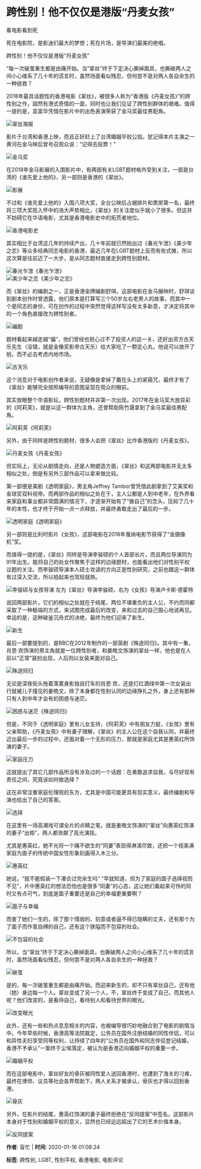 # 跨性别！他不仅仅是港版“丹麦女孩”

看电影看到死

死在电影院，是影迷们最大的梦想；死在片场，是导演们最美的绝唱。

跨性别！他不仅仅是港版“丹麦女孩”

“每一次破茧重生都是由痛开始。当“翠丝”终于下定决心撕掉面具，也撕破两人之间小心维系了几十年的谎言时，虽然场面看似残忍，但何尝不是对两人各自余生的一种拯救？

2018年最具话题性的香港电影《翠丝》，被很多人称为“香港版《丹麦女孩》”的跨性别之作，固然有港式奇情的一面，同时也让我们见证了跨性别群体的艰难。值得一提的是，袁富华凭借在影片中的出色表演荣获了金马奖最佳男配角。

![翠丝海报](https://bkimg.cdn.bcebos.com/pic/5243fbf2b2119313dfcb2de46a380cd790238dde)

影片于台湾和香港上映，而且正好赶上了台湾婚姻平权公投。犹记得本片主演之一黄河在金马映后曾号召观众说：“记得去投票！”

![金马奖](https://bkimg.cdn.bcebos.com/pic/5366d0160924ab187eaa33633afae6cd7b890b22)

在2018年金马影展的入围影片中，有两部有关LGBT题材格外受到关注，一部是台湾的《谁先爱上他的》，另一部则是香港的《翠丝》。

![影展](https://bkimg.cdn.bcebos.com/pic/9213b07eca8065387e62764798dda144ac3482de)

不过和《谁先爱上他的》入围八项大奖，全台公映后占据排片和票房第一名，最终将三项大奖揽入怀中的浩大声势相比，《翠丝》的关注度似乎就小了很多。但这并不妨碍它在华语电影，尤其是香港电影史中的拓荒者地位。

![香港电影史](https://bkimg.cdn.bcebos.com/pic/b3119313b07eca80148debb39e2397dda04483de)

其实相比于台湾这几年的持续产出，几十年前就已然拍出过《春光乍泄》《美少年之恋》等众多经典同志电影的香港，最近几年在LGBT题材上反而有些式微，所以这次算是往前迈了一大步，是从同志题材直接走到跨性别题材。

![春光乍泄](https://bkimg.cdn.bcebos.com/pic/4a36acaf2edda3ccfe196a740ee93901203f92e1)《春光乍泄》  
![美少年之恋](https://bkimg.cdn.bcebos.com/pic/b7fd5266d01609244399704fdb0735fae6cd3422)《美少年之恋》

而《翠丝》的编剧之一，正是香港金牌编剧舒琪。这部电影在金马展映时，舒琪谈到剧本创作时曾透露，他们原本是打算写三个50岁左右老男人的故事，而其中一个是同志的身份，可在创作的过程中突然觉得这样写没有太多新意，才决定将其中的一个角色直接改为跨性别者。

![编剧](https://bkimg.cdn.bcebos.com/pic/d50735fae6cd7b8970d0e8d7002442a7d9330e22)

题材看起来越走越“偏”，他们曾经也担心过不了投资人的这一关，还好出资方古天乐先生（没错，就是金像奖影帝古天乐）给大家吃了一颗定心丸，他说可以放开了拍，而不必去考虑内地市场。

![古天乐](https://bkimg.cdn.bcebos.com/pic/7a899e510fb30f24b3263e57c795d143ad4b0322)

这个消息对于电影创作者来说，无疑像是拿掉了戴在头上的紧箍咒，最终才有了《翠丝》能够完全按照编导的意图呈现在观众的眼前。

其实放眼整个华语影坛，跨性别题材并非第一次出现。2017年在金马奖大放异彩的《阿莉芙》，就是以这一群体为主角，还曾帮助陈竹晟拿到了金马奖最佳男配角。

![阿莉芙](https://bkimg.cdn.bcebos.com/pic/8c1001e93901213f3fce9c885be736d12e2e95e1)《阿莉芙》

另外，由于同样是跨性别题材，很多人会把《翠丝》比作香港版的《丹麦女孩》。

![丹麦女孩](https://bkimg.cdn.bcebos.com/pic/0eb30f2442a7d9333b143627a24bd11373f00122)《丹麦女孩》

但实际上，无论从剧情走向，还是人物塑造方面，《翠丝》和这两部电影并无太多相似之处，倒是有另外三部作品可以拿来做比较。

第一部便是美剧《透明家庭》，男主角Jeffrey Tambor曾凭借此剧拿到了艾美奖和金球奖双料视帝。而两部作品的相似之处在于，主人公都是人到中老年，在外界看来家庭和事业都非常圆满的情况下，才逐渐开始有了“做自己”的念头，压抑了几十年的本性，也才终于开始一点一点释放，并最终勇敢走出了最后的一步。

![透明家庭](https://bkimg.cdn.bcebos.com/pic/96dda144ad345982ca0237c603f431adcaef84de)《透明家庭》

另一部则是比利时影片《女孩》，这部电影在2018年戛纳电影节获得了“金摄像机”奖。

而值得一提的是，《翠丝》同样是导演李骏硕的个人首部长片，而且两位导演同为91年出生。能将自己的处女作聚焦于这样的边缘题材，也能看出他们对性别平权议题的关注。而李骏硕导演本人硕士攻读的方向正是性别研究，之前也跟这一群体有过深入交流，所以拍起来也驾轻就熟。

![李骏硕与女孩导演](https://bkimg.cdn.bcebos.com/pic/30adcbef76094b36d31ac9b9accc7cd98c109dde) 左为《翠丝》导演李骏硕，右为《女孩》导演卢卡斯·德霍特

说回两部影片，它们的相似之处就在于结尾，两位不堪重负的主人公，不约而同都采取了一种极端的方式，来试图完成最后的改变，来和过去的自己狠心地说再见。幸运的是，这种破釜沉舟式的决绝，最终为他们迎来了新生。

![新生](https://bkimg.cdn.bcebos.com/pic/37d12f2eb9389b50c10232068a35e5dde6116ee1)

最后一部要提到的，是BBC在2012年制作的一部英剧《殊途同归》。其中有一集，肖恩·宾饰演的男主角就是一位跨性别者，和姜皓文饰演的翠丝一样，他也是在人前以“正常”装扮出现，人后则以女装来面对自己。

![殊途同归](https://bkimg.cdn.bcebos.com/pic/d043ad4bd11373f07a83bdcbab0f4bfbfbed0422)

无论是深夜街头拖着落寞身影独自打车的肖恩·宾，还是灯红酒绿中第一次女装出行就被儿子撞见的姜皓文，除了本身都在性别认同的边缘挣扎之外，身上还有那种只有人到中年才会有的困惑与迷茫。

![困惑与迷茫](https://bkimg.cdn.bcebos.com/pic/c995d143ad4bd1138471656655afa40f4bfb0522)《殊途同归》

但是，不同于《透明家庭》里有儿女支持，《阿莉芙》中有朋友力挺，《女孩》里有父亲帮助，《丹麦女孩》中有妻子理解，《翠丝》的主人公在这个自我认同，并最终迈出最后一步的过程中，还面对着一个无形的压力，那就是家庭尤其是惠英红所饰演的妻子。

![家庭压力](https://bkimg.cdn.bcebos.com/pic/83025aafa40f4bfb076c4c000c4f78f0f7361822)

这就提出了其它几部作品所没有涉及过的一个话题：在勇敢追求自我，与尽好现有责任之间，究竟该如何做选择？

这在非常注重家庭伦理观的东方，尤其是中国可能更具有现实意义，最终编剧和导演也给出了自己的答案。

![选择](https://bkimg.cdn.bcebos.com/pic/ac4bd11373f08202a32e436b44fbfbedab641b22)

在这里有一场高潮戏可谓全片的点睛之笔，就是姜皓文饰演的“翠丝”向惠英红饰演的妻子“出柜”，两人都贡献了高光演技。

尤其是惠英红，她不光将一个痛不欲生的“同妻”表现得淋漓尽致，还把一个视美满家庭为面子的传统中国女性形象刻画得入木三分。

![惠英红](https://bkimg.cdn.bcebos.com/pic/4ec2d5628535e5dd75d1778b79c6a7efcf1b62e1)

她说，“就不能假装一下凑合过完余生吗” “早就知道，但为了家庭的面子选择视而不见”，片中惠英红的想法恐怕也是很多“同妻”的心态，这让她们看起来可怜的同时又有点可气，到底是面子重要还是自己的幸福更重要啊？

![面子与幸福](https://bkimg.cdn.bcebos.com/pic/00e93901213fb80ef359b38339d12f2eb83894de)

而害了她们一生的，除了那个懦弱的、刻意或者逼不得已隐瞒的丈夫，还有那个为了面子而作茧自缚的自己，还有这个狭隘而不包容的社会。

![不包容的社会](https://bkimg.cdn.bcebos.com/pic/e61190ef76c6a7ef58db7a72f2faaf51f2de66e1)

所以，当“翠丝”终于下定决心撕掉面具，也撕破两人之间小心维系了几十年的谎言时，虽然场面看似残忍，但何尝不是对两人各自余生的一种拯救？

![破茧](https://bkimg.cdn.bcebos.com/pic/cf1b9d16fdfaaf51691e53eb835494eef11f7ae1)

是的，每一次破茧重生都是由痛开始。而迎来新生的，却不只有翠丝自己，还有他（她）身边每一个人。翠丝变成了另一个人，不，翠丝终于变成了自己，而其他人呢？他们改变的，是看待自己，看待别人和看待世界的眼光。

![改变眼光](https://bkimg.cdn.bcebos.com/pic/91ef76c6a7efce1b0ad61a9ea051f3deb58f65e1)

此外，还有一些和热点息息相关的内容，也被编导很巧妙地融合到了电影的剧情当中。今年早些时候，香港高等法院裁定，公务员在国外注册结婚的同性伴侣，可以和异性夫妇享受同等权利，让持续了四年的“公务员在国外和同志伴侣登记结婚，香港不予承认”一案终于尘埃落定，被认为是香港迈向婚姻平权的重要一步。

![婚姻平权](https://bkimg.cdn.bcebos.com/pic/3801213fb80e7becdd52d1b5202eb9389a506bde)

而在这部电影中，翠丝好友的骨灰被同性爱人送回香港时，也遭到了海关的刁难，最终在律师、议员等社会各界帮助下，两人关系才被承认，骨灰也才得以回到香港。

![骨灰](https://bkimg.cdn.bcebos.com/pic/aec379310a55b319ee4650214ca98226cffc1722)

另外，在影片的结尾，惠英红饰演的妻子最终拒绝在“反同提案”中签名。这部影片本身对于性别和婚姻平权的意义，显然也已经远远超出了它的艺术价值本身。

![反同提案](https://bkimg.cdn.bcebos.com/pic/0b55b319ebc4b745442b6542c0fc1e178a821522)

**作者**: 盲忙 | **时间**: 2020-01-16 01:08:24

**标签**: 跨性别, LGBT, 性别平权, 香港电影, 电影评论